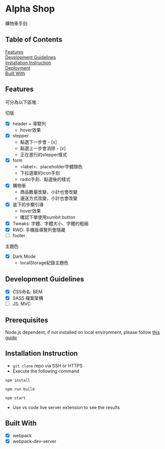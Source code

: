 # Alpha Shop
購物車手刻

## Table of Contents
[Features](https://github.com/lienweb/alpha_shop/#features) \
[Development Guidelines](https://github.com/lienweb/alpha_shop/#development-guidelines) \
[Installation Instruction](https://github.com/lienweb/alpha_shop/#installation-instruction) \
[Deployment](https://github.com/lienweb/alpha_shop/#deployment) \
[Built With](https://github.com/lienweb/alpha_shop/#built-With)


## Features


可分為以下區塊：

切版
- [x] header + 導覽列
  - hover效果
- [x] stepper
  - 點選下一步會 - [x]
  - 點選上一步會消除 - [x]
  - 正在進行的stepper樣式
- [x] form
  - \<label>、placeholder字體顏色
  - 下拉選單的icon手刻
  - radio手刻、點選後的樣式
- [x] 購物車
  - 商品數量改變，小計也會改變
  - 運送方式改變，小計也會改變
- [x] 底下的步驟引導
  - hover效果
  - 確認下單使用sumbit button
- [x] Tweaks: 字體、字體大小、字體的粗細
- [x] RWD: 手機版導覽列會隱藏
- [ ] footer

主題色
- [x] Dark Mode
  - localStorage紀錄主題色



## Development Guidelines

- [x] CSS命名: BEM
- [x] SASS 檔案架構
- [ ] JS: MVC

## Prerequisites

Node.js dependent, if not installed on local environment, please follow [this guide](https://nodejs.org/en/)

## Installation Instruction
- `git clone` repo via SSH or HTTPS
- Execute the following command
```
npm install

npm run build

npm start
```
- Use vs code live server extension to see the results

<!-- ## Deployment -->
<!-- 
Add additional notes about how to deploy this on a live system -->

## Built With
- [x] webpack
- [x] webpack-dev-server

<!-- ## Versioning -->